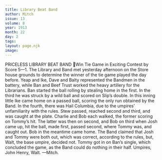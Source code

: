 ```yaml
---
title: Library Beat Band
author: Mitch
issue: 13
volume: 8
year: 1913
month: 22
day: 2
tags:
layout: page.njk
image:
---
```

PRICELESS LIBRARY BEAT BAND Win Tie Game in Exciting Contest by Score 5—1. The Library and Band met yesterday afternoon on the Store house grounds to determine the winner of the tie game played the day before. Yeap and Ike, Dave and Balty represented the Bandmen in the battery, while Ban and Beef Trust worked the heavy artillery for the Librarians. Ban started the ball rolling by stealing home in the first. In the third he was struck by a wild ball and scored on Slip’s double. In this inning little Ike came home on a passed ball, scoring the only run obtained by the Band. In the fourth, there was Hail Columbia, due to the umpires’ unfamiliarity with the rules. Stew passed, reached second and third, and was caught at the plate. Charlie and Bob each walked, the former scoring on Tommy’s hit. The latter was then on second, and Bob on third when Josh came up, hit the ball, made first, passed second, where Tommy was, and caught out. Bob in the meantime came home. The Band claimed that Josh and Tommy were both out, which was correct, according to the rules, but, Walt, the base umpire, decided not. Tommy got in on Ban’s single, which concluded the game, as the Band could do nothing in their half. Umpires, John Henry, Walt. —Mitch. 
